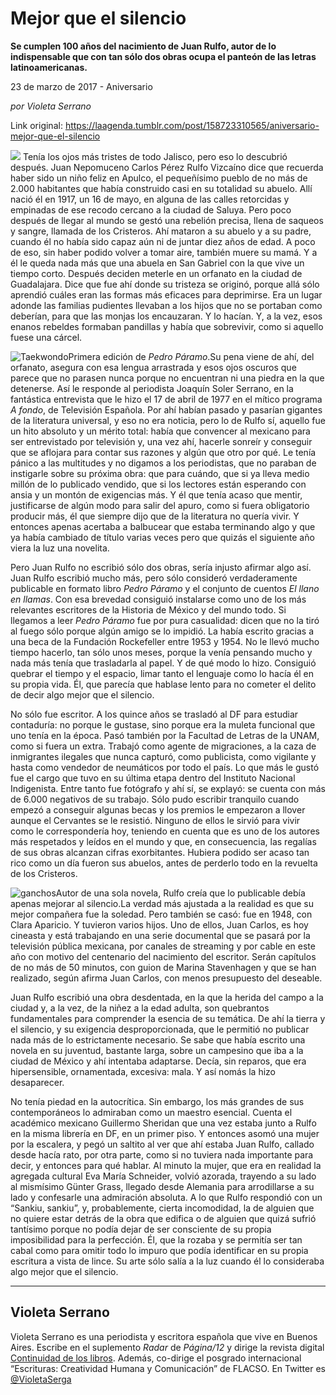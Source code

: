 # Mejor que el silencio

**Se cumplen 100 años del nacimiento de Juan Rulfo, autor de lo indispensable que con tan sólo dos obras ocupa el panteón de las letras latinoamericanas.**

23 de marzo de 2017 - Aniversario

_por Violeta Serrano_

Link original: https://laagenda.tumblr.com/post/158723310565/aniversario-mejor-que-el-silencio

![](https://64.media.tumblr.com/9ebe06ddd93184b32ca1f070270dd878/tumblr_inline_pk0a6yp4zZ1t6q87u_500.jpg)
Tenía los ojos más tristes de todo Jalisco, pero eso lo descubrió después. Juan Nepomuceno Carlos Pérez Rulfo Vizcaíno dice que recuerda haber sido un niño feliz en Apulco, el pequeñísimo pueblo de no más de 2.000 habitantes que había construido casi en su totalidad su abuelo. Allí nació él en 1917, un 16 de mayo, en alguna de las calles retorcidas y empinadas de ese recodo cercano a la ciudad de Saluya. Pero poco después de llegar al mundo se gestó una rebelión precisa, llena de saqueos y sangre, llamada de los Cristeros. Ahí mataron a su abuelo y a su padre, cuando él no había sido capaz aún ni de juntar diez años de edad. A poco de eso, sin haber podido volver a tomar aire, también muere su mamá. Y a él le queda nada más que una abuela en San Gabriel con la que vive un tiempo corto. Después deciden meterle en un orfanato en la ciudad de Guadalajara. Dice que fue ahí donde su tristeza se originó, porque allá sólo aprendió cuáles eran las formas más eficaces para deprimirse. Era un lugar adonde las familias pudientes llevaban a los hijos que no se portaban como deberían, para que las monjas los encauzaran. Y lo hacían. Y, a la vez, esos enanos rebeldes formaban pandillas y había que sobrevivir, como si aquello fuese una cárcel. 

![Taekwondo](https://64.media.tumblr.com/157a3baf1357b707ece170f93708d8e6/tumblr_inline_pk0a6ylkZC1t6q87u_400.jpg)Primera edición de *Pedro Páramo*.Su pena viene de ahí, del orfanato, asegura con esa lengua arrastrada y esos ojos oscuros que parece que no parasen nunca porque no encuentran ni una piedra en la que detenerse. Así le responde al periodista Joaquín Soler Serrano, en la fantástica entrevista que le hizo el 17 de abril de 1977 en el mítico programa *A fondo*, de Televisión Española. Por ahí habían pasado y pasarían gigantes de la literatura universal, y eso no era noticia, pero lo de Rulfo sí, aquello fue un hito absoluto y un mérito total: había que convencer al mexicano para ser entrevistado por televisión y, una vez ahí, hacerle sonreír y conseguir que se aflojara para contar sus razones y algún que otro por qué. Le tenía pánico a las multitudes y no digamos a los periodistas, que no paraban de instigarle sobre su próxima obra: que para cuándo, que si ya lleva medio millón de lo publicado vendido, que si los lectores están esperando con ansia y un montón de exigencias más. Y él que tenía acaso que mentir, justificarse de algún modo para salir del apuro, como si fuera obligatorio producir más, él que siempre dijo que de la literatura no quería vivir. Y entonces apenas acertaba a balbucear que estaba terminando algo y que ya había cambiado de título varias veces pero que quizás el siguiente año viera la luz una novelita. 

Pero Juan Rulfo no escribió sólo dos obras, sería injusto afirmar algo así. Juan Rulfo escribió mucho más, pero sólo consideró verdaderamente publicable en formato libro *Pedro Páramo* y el conjunto de cuentos *El llano en llamas*. Con esa brevedad consiguió instalarse como uno de los más relevantes escritores de la Historia de México y del mundo todo. Si llegamos a leer *Pedro Páramo* fue por pura casualidad: dicen que no la tiró al fuego sólo porque algún amigo se lo impidió. La había escrito gracias a una beca de la Fundación Rockefeller entre 1953 y 1954. No le llevó mucho tiempo hacerlo, tan sólo unos meses, porque la venía pensando mucho y nada más tenía que trasladarla al papel. Y de qué modo lo hizo. Consiguió quebrar el tiempo y el espacio, limar tanto el lenguaje como lo hacía él en su propia vida. Él, que parecía que hablase lento para no cometer el delito de decir algo mejor que el silencio.

No sólo fue escritor. A los quince años se trasladó al DF para estudiar contaduría: no porque le gustase, sino porque era la muleta funcional que uno tenía en la época. Pasó también por la Facultad de Letras de la UNAM, como si fuera un extra. Trabajó como agente de migraciones, a la caza de inmigrantes ilegales que nunca capturó, como publicista, como vigilante y hasta como vendedor de neumáticos por todo el país. Lo que más le gustó fue el cargo que tuvo en su última etapa dentro del Instituto Nacional Indigenista. Entre tanto fue fotógrafo y ahí sí, se explayó: se cuenta con más de 6.000 negativos de su trabajo. Sólo pudo escribir tranquilo cuando empezó a conseguir algunas becas y los premios le empezaron a llover aunque el Cervantes se le resistió. Ninguno de ellos le sirvió para vivir como le correspondería hoy, teniendo en cuenta que es uno de los autores más respetados y leídos en el mundo y que, en consecuencia, las regalías de sus obras alcanzan cifras exorbitantes. Hubiera podido ser acaso tan rico como un día fueron sus abuelos, antes de perderlo todo en la revuelta de los Cristeros.

![ganchos](https://64.media.tumblr.com/c91cf912ddfb7c769eabebb82e5e6e8c/tumblr_inline_pk0a6y7FkF1t6q87u_500.jpg)Autor de una sola novela, Rulfo creía que lo publicable debía apenas mejorar al silencio.La verdad más ajustada a la realidad es que su mejor compañera fue la soledad. Pero también se casó: fue en 1948, con Clara Aparicio. Y tuvieron varios hijos. Uno de ellos, Juan Carlos, es hoy cineasta y está trabajando en una serie documental que se pasará por la televisión pública mexicana, por canales de streaming y por cable en este año con motivo del centenario del nacimiento del escritor. Serán capítulos de no más de 50 minutos, con guion de Marina Stavenhagen y que se han realizado, según afirma Juan Carlos, con menos presupuesto del deseable.

Juan Rulfo escribió una obra desdentada, en la que la herida del campo a la ciudad y, a la vez, de la niñez a la edad adulta, son quebrantos fundamentales para comprender la esencia de su temática. De ahí la tierra y el silencio, y su exigencia desproporcionada, que le permitió no publicar nada más de lo estrictamente necesario. Se sabe que había escrito una novela en su juventud, bastante larga, sobre un campesino que iba a la ciudad de México y ahí intentaba adaptarse. Decía, sin reparos, que era hipersensible, ornamentada, excesiva: mala. Y así nomás la hizo desaparecer.

No tenía piedad en la autocrítica. Sin embargo, los más grandes de sus contemporáneos lo admiraban como un maestro esencial. Cuenta el académico mexicano Guillermo Sheridan que una vez estaba junto a Rulfo en la misma librería en DF, en un primer piso. Y entonces asomó una mujer por la escalera, y pegó un saltito al ver que ahí estaba Juan Rulfo, callado desde hacía rato, por otra parte, como si no tuviera nada importante para decir, y entonces para qué hablar. Al minuto la mujer, que era en realidad la agregada cultural Eva María Schneider, volvió azorada, trayendo a su lado al mismísimo Günter Grass, llegado desde Alemania para arrodillarse a su lado y confesarle una admiración absoluta. A lo que Rulfo respondió con un “Sankiu, sankiu”, y, probablemente, cierta incomodidad, la de alguien que no quiere estar detrás de la obra que edifica o de alguien que quizá sufrió tantísimo porque no podía dejar de ser consciente de su propia imposibilidad para la perfección. Él, que la rozaba y se permitía ser tan cabal como para omitir todo lo impuro que podía identificar en su propia escritura a vista de lince. Su arte sólo salía a la luz cuando él lo consideraba algo mejor que el silencio. 

  




---

Violeta Serrano
---------------

 Violeta Serrano es una periodista y escritora española que vive en Buenos Aires. Escribe en el suplemento *Radar* de *Página/12* y dirige la revista digital [Continuidad de los libros](http://continuidaddeloslibros.com/). Además, co-dirige el posgrado internacional “Escrituras: Creatividad Humana y Comunicación” de FLACSO. En Twitter es [@VioletaSerga](https://twitter.com/VioletaSerga) 

